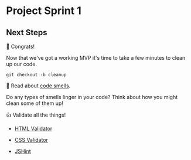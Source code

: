 # Project Sprint 1

## Next Steps

🎉 Congrats!

Now that we've got a working MVP it's time to take a few minutes to clean up our code.

```
git checkout -b cleanup
```

🧀 Read about [code smells](https://blog.codinghorror.com/code-smells/).

Do any types of smells linger in your code? Think about how you might clean some of them up!

👍 Validate all the things!

- [HTML Validator](https://validator.w3.org/)

- [CSS Validator](https://jigsaw.w3.org/css-validator/)

- [JSHint](http://jshint.com/)

